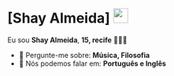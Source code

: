 # [Shay Almeida] <img src="https://github.com/TheDudeThatCode/TheDudeThatCode/blob/master/Assets/Mario_Hello_Big.gif" width="30px">

Eu sou <strong>Shay Almeida</strong>, <strong>15, recife</strong> 👨🏻‍💻 

- 💬 Pergunte-me sobre: <strong>Música, Filosofia</strong>
- 📣 Nós podemos falar em: <strong>Português e Inglês</strong>
